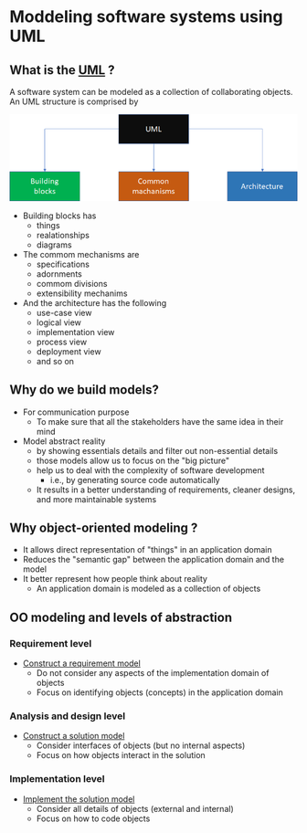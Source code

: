 # Moddeling software systems using UML

## What is the [UML](https://www.tutorialspoint.com/uml/index.htm) ?

A software system can be modeled as a collection of collaborating objects. An UML structure is comprised by

![Uml structure diagram](assets/images/uml-structure-diagram.png)

* Building blocks has
  * things
  * realationships
  * diagrams
* The commom mechanisms are
  * specifications
  * adornments
  * commom divisions
  * extensibility mechanims
* And the architecture has the following
  * use-case view
  * logical view
  * implementation view
  * process view
  * deployment view
  * and so on

## Why do we build models?

* For communication purpose
  * To make sure that all the stakeholders have the same idea in their mind
* Model abstract reality
  * by showing essentials details and filter out non-essential details
  * those models allow us to focus on the "big picture"
  * help us to deal with the complexity of software development
    * i.e., by generating source code automatically
  * It results in a better understanding of requirements, cleaner designs, and more maintainable systems

## Why object-oriented modeling ?

* It allows direct representation of "things" in an application domain
* Reduces the "semantic gap" between the application domain and the model
* It better represent how people think about reality
  * An application domain is modeled as a collection of objects

## OO modeling and levels of abstraction

### Requirement level

* [Construct a requirement model](https://www.mathworks.com/help/slrequirements/)
  * Do not consider any aspects of the implementation domain of objects
  * Focus on identifying objects (concepts) in the application domain

### Analysis and design level

* [Construct a solution model](https://www.mathworks.com/help/physmod/simscape/)
  * Consider interfaces of objects (but no internal aspects)
  * Focus on how objects interact in the solution

### Implementation level

* [Implement the solution model](https://www.mathworks.com/help/dsp/c-code-generation.html?s_tid=CRUX_lftnav)
  * Consider all details of objects (external and internal)
  * Focus on how to code objects

